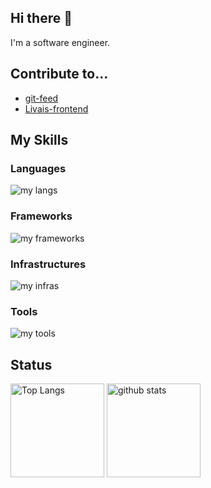 ## Hi there 👋
I'm a software engineer.

## Contribute to...
- [git-feed](https://github.com/tsukuneA1/git-feed)
- [Livais-frontend](https://github.com/tsukuneA1/Livais-frontend)

## My Skills

### Languages
<img alt="my langs" src="https://skillicons.dev/icons?theme=light&perline=8&i=cs,ruby,cpp,py,go,ts,js,dart" />

### Frameworks
<img alt="my frameworks" src="https://skillicons.dev/icons?theme=light&perline=8&i=unity,rails,dotnet,nextjs,flutter,ros,arduino" />

### Infrastructures
<img alt="my infras" src="https://skillicons.dev/icons?theme=light&perline=8&i=aws,docker" />

### Tools
<img alt="my tools" src="https://skillicons.dev/icons?theme=light&perline=8&i=git,github" />

## Status
<p align="left"> 
  <img alt="Top Langs" height="150px" src="https://github-readme-stats.vercel.app/api/top-langs/?username=doguto&layout=compact&show_icons=true" />
  <img alt="github stats" height="150px" src="https://github-readme-stats.vercel.app/api?username=doguto" />
</p>

<!--
**doguto/doguto** is a ✨ _special_ ✨ repository because its `README.md` (this file) appears on your GitHub profile.

Here are some ideas to get you started:

- 🔭 I’m currently working on ...
- 🌱 I’m currently learning ...
- 👯 I’m looking to collaborate on ...
- 🤔 I’m looking for help with ...
- 💬 Ask me about ...
- 📫 How to reach me: ...
- 😄 Pronouns: ...
- ⚡ Fun fact: ...
-->
